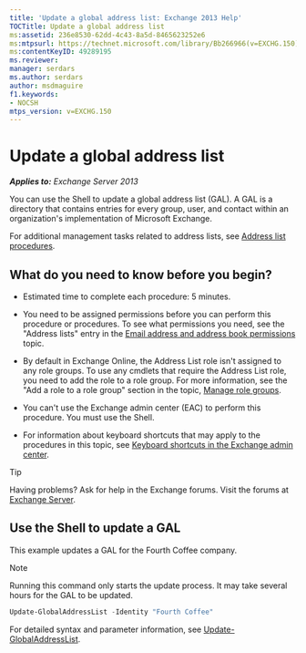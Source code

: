 ```yaml
---
title: 'Update a global address list: Exchange 2013 Help'
TOCTitle: Update a global address list
ms:assetid: 236e8530-62dd-4c43-8a5d-8465623252e6
ms:mtpsurl: https://technet.microsoft.com/library/Bb266966(v=EXCHG.150)
ms:contentKeyID: 49289195
ms.reviewer: 
manager: serdars
ms.author: serdars
author: msdmaguire
f1.keywords:
- NOCSH
mtps_version: v=EXCHG.150
---
```


# Update a global address list

_**Applies to:** Exchange Server 2013_

You can use the Shell to update a global address list (GAL). A GAL is a directory that contains entries for every group, user, and contact within an organization's implementation of Microsoft Exchange.

For additional management tasks related to address lists, see [Address list procedures](address-list-procedures-exchange-2013-help.md).

## What do you need to know before you begin?

- Estimated time to complete each procedure: 5 minutes.

- You need to be assigned permissions before you can perform this procedure or procedures. To see what permissions you need, see the "Address lists" entry in the [Email address and address book permissions](email-address-and-address-book-permissions-exchange-2013-help.md) topic.

- By default in Exchange Online, the Address List role isn't assigned to any role groups. To use any cmdlets that require the Address List role, you need to add the role to a role group. For more information, see the "Add a role to a role group" section in the topic, [Manage role groups](manage-role-groups-exchange-2013-help.md).

- You can't use the Exchange admin center (EAC) to perform this procedure. You must use the Shell.

- For information about keyboard shortcuts that may apply to the procedures in this topic, see [Keyboard shortcuts in the Exchange admin center](keyboard-shortcuts-in-the-exchange-admin-center-2013-help.md).

> [!TIP]
> Having problems? Ask for help in the Exchange forums. Visit the forums at [Exchange Server](https://social.technet.microsoft.com/forums/office/home?category=exchangeserver).

## Use the Shell to update a GAL

This example updates a GAL for the Fourth Coffee company.

> [!NOTE]
> Running this command only starts the update process. It may take several hours for the GAL to be updated.

```powershell
Update-GlobalAddressList -Identity "Fourth Coffee"
```

For detailed syntax and parameter information, see [Update-GlobalAddressList](/powershell/module/exchange/Update-GlobalAddressList).